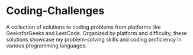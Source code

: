# Coding-Challenges
A collection of solutions to coding problems from platforms like GeeksforGeeks and LeetCode. Organized by platform and difficulty, these solutions showcase my problem-solving skills and coding proficiency in various programming languages.
